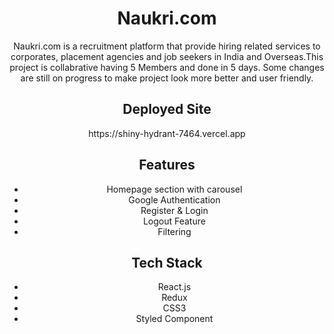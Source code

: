 <h1 align="center">Naukri.com</h1>
<p align="center">Naukri.com is a recruitment platform that provide hiring related services to corporates, placement agencies and job seekers in India and Overseas.This project is collabrative having 5 Members and done in 5 days. Some changes are still on progress to make project look more better and user friendly.</p>
<h2 align="center">Deployed Site</h2> <p align='center'>https://shiny-hydrant-7464.vercel.app</p> 
<h2 align="center">Features</h2>
<ul align='center'><li>Homepage section with carousel</li> <li>Google Authentication</li> <li>Register & Login </li><li>Logout Feature</li> <li>Filtering</li></ul>
<h2 align='center'>Tech Stack</h2> <ul align='center'><li>React.js</li><li>Redux</li><li>CSS3</li> <li>Styled Component</li></ul>


